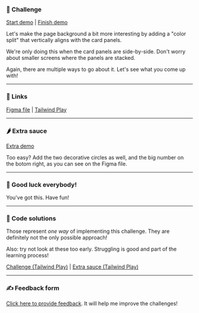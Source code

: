 ### 🎯 Challenge

[Start demo](https://css-gymnastics.protailwind.com/challenges/background-split/start) | [Finish demo](https://css-gymnastics.protailwind.com/solutions/background-split)

Let's make the page background a bit more interesting by adding a "color split" that vertically aligns with the card panels.

We're only doing this when the card panels are side-by-side. Don't worry about smaller screens where the panels are stacked.

Again, there are multiple ways to go about it. Let's see what you come up with!

---

### 🔗 Links

[Figma file](https://www.figma.com/file/GyY3xq90qabr0DXDKSDtsO/Pro-Tailwind-Workshop---Advanced-Tailwind-CSS-Gymnastics?node-id=5%3A61) | [Tailwind Play](https://play.tailwindcss.com/KLiq5rquhN)

---

### 🌶 Extra sauce

[Extra demo](https://css-gymnastics.protailwind.com/solutions/background-split/extra)

Too easy? Add the two decorative circles as well, and the big number on the botom right, as you can see on the Figma file.

---

### 🤞 Good luck everybody!

You've got this. Have fun!

---

### 🙈 Code solutions

Those represent _one way_ of implementing this challenge. They are definitely not the only possible approach!

Also: try not look at these too early. Struggling is good and part of the learning process!

[Challenge (Tailwind Play)](https://play.tailwindcss.com/gMrm7JKppy) | [Extra sauce (Tailwind Play)](https://play.tailwindcss.com/ObQnsff4g9)

---

### ✍️ Feedback form

[Click here to provide feedback](https://docs.google.com/forms/d/e/1FAIpQLSfSSZbUOp67fZbXWuHxkJmGZw0wcx6uxkJI_kFzQvBiJ-Fhgg/viewform?usp=pp_url&entry.1747016377=Tailwind+CSS+Gymnastics&entry.305553560=Background+split+challenge). It will help me improve the challenges!
